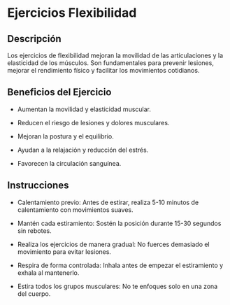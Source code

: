 # Ejercicios Flexibilidad

## Descripción

Los ejercicios de flexibilidad mejoran la movilidad de las articulaciones y la elasticidad de los músculos. Son fundamentales para prevenir lesiones, mejorar el rendimiento físico y facilitar los movimientos cotidianos.

## Beneficios del Ejercicio

- Aumentan la movilidad y elasticidad muscular.

- Reducen el riesgo de lesiones y dolores musculares.

- Mejoran la postura y el equilibrio.

- Ayudan a la relajación y reducción del estrés.

- Favorecen la circulación sanguínea.

## Instrucciones

- Calentamiento previo: Antes de estirar, realiza 5-10 minutos de calentamiento con movimientos suaves.

- Mantén cada estiramiento: Sostén la posición durante 15-30 segundos sin rebotes.

- Realiza los ejercicios de manera gradual: No fuerces demasiado el movimiento para evitar lesiones.

- Respira de forma controlada: Inhala antes de empezar el estiramiento y exhala al mantenerlo.

- Estira todos los grupos musculares: No te enfoques solo en una zona del cuerpo.
